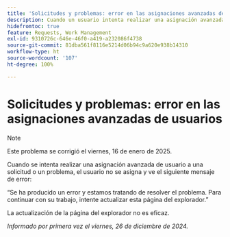 ```yaml
---
title: 'Solicitudes y problemas: error en las asignaciones avanzadas de usuarios'
description: Cuando un usuario intenta realizar una asignación avanzada de usuario a una solicitud o un problema, el usuario no se asigna y ve un error.
hidefromtoc: true
feature: Requests, Work Management
exl-id: 9310726c-646e-46f0-a419-a232086f4738
source-git-commit: 81dba561f8116e5214d06b94c9a620e938b14310
workflow-type: ht
source-wordcount: '107'
ht-degree: 100%

---
```


# Solicitudes y problemas: error en las asignaciones avanzadas de usuarios

>[!NOTE]
>
>Este problema se corrigió el viernes, 16 de enero de 2025.

Cuando se intenta realizar una asignación avanzada de usuario a una solicitud o un problema, el usuario no se asigna y ve el siguiente mensaje de error:

“Se ha producido un error y estamos tratando de resolver el problema. Para continuar con su trabajo, intente actualizar esta página del explorador.”

La actualización de la página del explorador no es eficaz.

_Informado por primera vez el viernes, 26 de diciembre de 2024._
